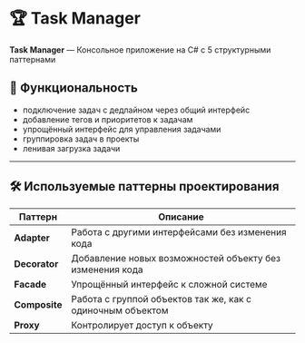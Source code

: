 # 🏆 Task Manager

**Task Manager** — Консольное приложение на C# с 5 структурными паттернами  

## 🚀 Функциональность  
- подключение задач с дедлайном через общий интерфейс
- добавление тегов и приоритетов к задачам
- упрощённый интерфейс для управления задачами
- группировка задач в проекты
- ленивая загрузка задачи
---

## 🛠️ Используемые паттерны проектирования  
| Паттерн | Описание |
|---------|----------|
| **Adapter** | Работа с другими интерфейсами без изменения кода |
| **Decorator** | Добавление новых возможностей объекту без изменения кода |
| **Facade** | Упрощённый интерфейс к сложной системе |
| **Composite** | Работа с группой объектов так же, как с одиночным объектом |
| **Proxy** | Контролирует доступ к объекту |
